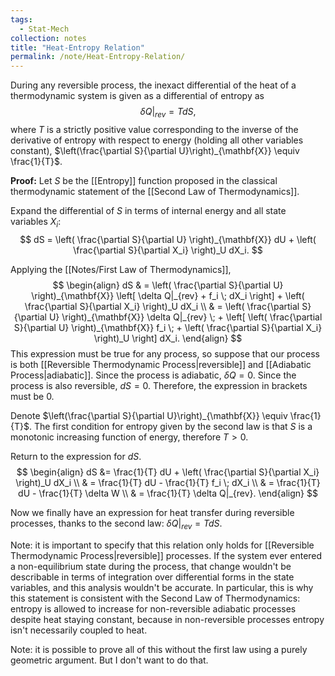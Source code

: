 ```yaml
---
tags:
  - Stat-Mech
collection: notes
title: "Heat-Entropy Relation"
permalink: /note/Heat-Entropy-Relation/
---
```

During any reversible process, the inexact differential of the heat of a thermodynamic system is given as a differential of entropy as
$$
\delta Q|_{rev} = T dS,
$$
where $T$ is a strictly positive value corresponding to the inverse of the derivative of entropy with respect to energy (holding all other variables constant), $\left(\frac{\partial S}{\partial U}\right)_{\mathbf{X}} \equiv \frac{1}{T}$.

**Proof:**
Let $S$ be the [[Entropy]] function proposed in the classical thermodynamic statement of the [[Second Law of Thermodynamics]].

Expand the differential of $S$ in terms of internal energy and all state variables $X_i$:
$$
dS = \left( \frac{\partial S}{\partial U} \right)_{\mathbf{X}} dU + \left( \frac{\partial S}{\partial X_i} \right)_U dX_i.
$$

Applying the [[Notes/First Law of Thermodynamics]],
$$
\begin{align}
dS  & = \left( \frac{\partial S}{\partial U} \right)_{\mathbf{X}} \left[ \delta Q|_{rev} + f_i \; dX_i \right] + \left( \frac{\partial S}{\partial X_i} \right)_U dX_i \\
 & = \left( \frac{\partial S}{\partial U} \right)_{\mathbf{X}} \delta Q|_{rev} \; + \left[ \left( \frac{\partial S}{\partial U} \right)_{\mathbf{X}} f_i  \; + \left( \frac{\partial S}{\partial X_i} \right)_U \right] dX_i.
\end{align}
$$
This expression must be true for any process, so suppose that our process is both [[Reversible Thermodynamic Process|reversible]] and [[Adiabatic Process|adiabatic]]. Since the process is adiabatic, $\delta Q = 0$. Since the process is also reversible, $dS = 0$. Therefore, the expression in brackets must be $0$.

Denote $\left(\frac{\partial S}{\partial U}\right)_{\mathbf{X}} \equiv \frac{1}{T}$. The first condition for entropy given by the second law is that $S$ is a monotonic increasing function of energy, therefore $T > 0$. 

Return to the expression for $dS$.
$$
\begin{align}
   dS &= \frac{1}{T} dU + \left( \frac{\partial S}{\partial X_i} \right)_U dX_i  \\
 & = \frac{1}{T} dU - \frac{1}{T} f_i \; dX_i  \\
 & = \frac{1}{T} dU - \frac{1}{T} \delta W  \\
 & = \frac{1}{T} \delta Q|_{rev}.
\end{align}
$$

Now we finally have an expression for heat transfer during reversible processes, thanks to the second law: $\delta Q|_{rev} = T dS$.

Note: it is important to specify that this relation only holds for [[Reversible Thermodynamic Process|reversible]] processes. If the system ever entered a non-equilibrium state during the process, that change wouldn't be describable in terms of integration over differential forms in the state variables, and this analysis wouldn't be accurate. In particular, this is why this statement is consistent with the Second Law of Thermodynamics: entropy is allowed to increase for non-reversible adiabatic processes despite heat staying constant, because in non-reversible processes entropy isn't necessarily coupled to heat.

Note: it is possible to prove all of this without the first law using a purely geometric argument. But I don't want to do that.